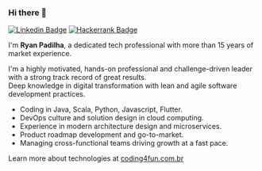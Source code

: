 ### Hi there 👋

[![Linkedin Badge](https://img.shields.io/badge/-LinkedIn-blue?style=flat-square&logo=Linkedin&logoColor=white&link=https://www.linkedin.com/in/ryanpadilha/)](https://www.linkedin.com/in/ryanpadilha/)
[![Hackerrank Badge](https://img.shields.io/badge/-Hackerrank-2EC866?style=flat-square&logo=HackerRank&logoColor=white&link=https://www.hackerrank.com/ryanpadilha)](https://www.hackerrank.com/ryanpadilha)

I'm **Ryan Padilha**, a dedicated tech professional with more than 15 years of market experience.

I'm a highly motivated, hands-on professional and challenge-driven leader with a strong track record of great results.\
Deep knowledge in digital transformation with lean and agile software development practices. 

- Coding in Java, Scala, Python, Javascript, Flutter.
- DevOps culture and solution design in cloud computing.
- Experience in modern architecture design and microservices. 
- Product roadmap development and go-to-market.
- Managing cross-functional teams driving growth at a fast pace.


Learn more about technologies at [coding4fun.com.br](https://coding4fun.com.br)
